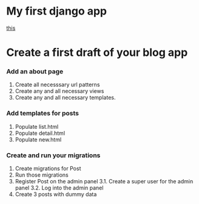 # My first django app 

[this](https://boiling-sea-47226.herokuapp.com/)


# Create a first draft of your blog app

### Add an about page
1. Create all necesssary url patterns
2. Create any and all necessary views
3. Create any and all necessary templates.


### Add templates for posts
1. Populate list.html
2. Populate detail.html
3. Populate new.html

### Create and run your migrations
1. Create migrations for Post
2. Run those migrations
3. Register Post on the admin panel
3.1. Create a super user for the admin panel
3.2. Log into the admin panel
4. Create 3 posts with dummy data
